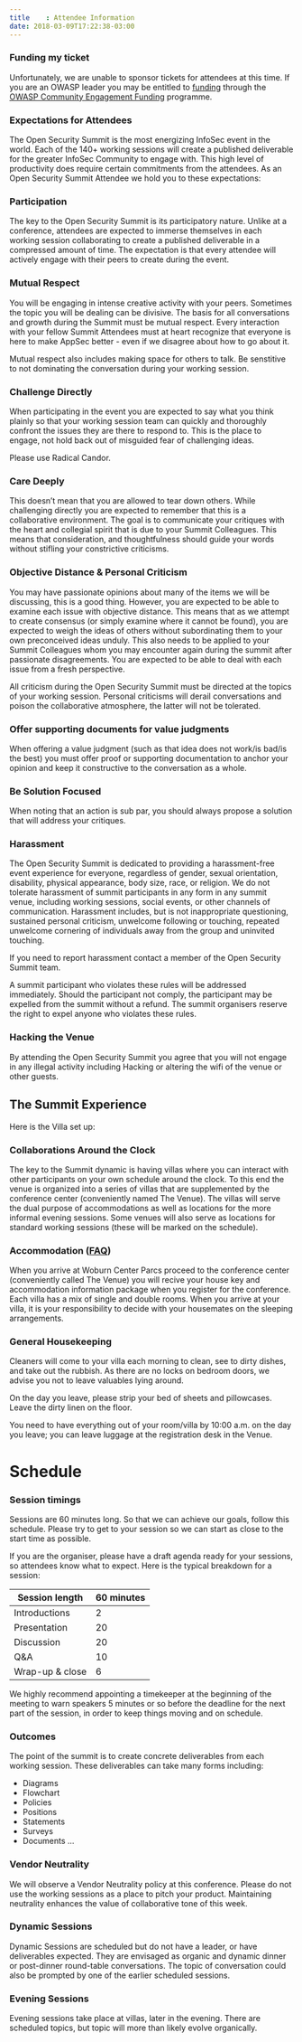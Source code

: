 ```yaml
---
title    : Attendee Information
date: 2018-03-09T17:22:38-03:00
---
```


### Funding my ticket

Unfortunately, we are unable to sponsor tickets for attendees at this time. If you are an OWASP leader you may be entitled to [funding](/content/faq/sponsored_tickets.md) through the [OWASP Community Engagement Funding](https://www.owasp.org/index.php/Funding) programme. 

### Expectations for Attendees
 
The Open Security Summit is the most energizing InfoSec event in the world. Each of the 140+ working sessions will create a published deliverable for the greater InfoSec Community to engage with. This high level of productivity does require certain commitments from the attendees. As an Open Security Summit Attendee we hold you to these expectations: 
 
### Participation 
 
The key to the Open Security Summit is its participatory nature. Unlike at a conference, attendees are expected to immerse themselves in each working session collaborating to create a published deliverable in a compressed amount of time. The expectation is that every attendee will actively engage with their peers to create during the event. 
 
### Mutual Respect
 
You will be engaging in intense creative activity with your peers. Sometimes the topic you will be dealing can be divisive. The basis for all conversations and growth during the Summit must be mutual respect. Every interaction with your fellow Summit Attendees must at heart recognize that everyone is here to make AppSec better - even if we disagree about how to go about it.  
 
Mutual respect also includes making space for others to talk. Be senstitive to not dominating the conversation during your working session.
 
### Challenge Directly
 
When participating in the event you are expected to say what you think plainly so that your working session team can quickly and thoroughly confront the issues they are there to respond to. This is the place to engage, not hold back out of misguided fear of challenging ideas.

Please use Radical Candor.
 
### Care Deeply 
 
This doesn’t mean that you are allowed to tear down others. While challenging directly you are expected to remember that this is a collaborative environment. The goal is to communicate your critiques with the heart and collegial spirit that is due to your Summit Colleagues. This means that consideration, and thoughtfulness should guide your words without stifling your constrictive criticisms. 
 
### Objective Distance & Personal Criticism
 
You may have passionate opinions about many of the items we will be discussing, this is a good thing. However, you are expected to be able to examine each issue with objective distance. This means that as we attempt to create consensus (or simply examine where it cannot be found), you are expected to weigh the ideas of others without subordinating them to your own preconceived ideas unduly. This also needs to be applied to your Summit Colleagues whom you may encounter again during the summit after passionate disagreements. You are expected to be able to deal with each issue from a fresh perspective.  
 
All criticism during the Open Security Summit must be directed at the topics of your working session. Personal criticisms will derail conversations and poison the collaborative atmosphere, the latter will not be tolerated.  
 
 
### Offer supporting documents for value judgments
 
When offering a value judgment (such as that idea does not work/is bad/is the best) you must offer proof or supporting documentation to anchor your opinion and keep it constructive to the conversation as a whole. 
 
### Be Solution Focused
 
When noting that an action is sub par, you should always propose a solution that will address your critiques.
 
### Harassment
 
The Open Security Summit is dedicated to providing a harassment-free event experience for everyone, regardless of gender, sexual orientation, disability, physical appearance, body size, race, or religion. We do not tolerate harassment of summit participants in any form in any summit venue, including working sessions, social events, or other channels of communication. Harassment includes, but is not inappropriate questioning, sustained personal criticism, unwelcome following or touching, repeated unwelcome cornering of individuals away from the group and uninvited touching.
 
If you need to report harassment contact a member of the Open Security Summit team.
 
A summit participant who violates these rules will be addressed immediately. Should the participant not comply, the participant may be expelled from the summit without a refund. The summit organisers reserve the right to expel anyone who violates these rules. 
 
### Hacking the Venue
By attending the Open Security Summit you agree that you will not engage in any illegal activity including Hacking or altering the wifi of the venue or other guests.
 
## The Summit Experience
 
Here is the Villa set up:
 
### Collaborations Around the Clock
 
The key to the Summit dynamic is having villas where you can interact with other participants on your own schedule around the clock. To this end the venue is organized into a series of villas that are supplemented by the conference center (conveniently named The Venue).  The villas will serve the dual purpose of accommodations as well as locations for the more informal evening sessions. Some venues will also serve as locations for standard working sessions (these will be marked on the schedule).
 
### Accommodation ([FAQ](/oss2018/content/faq/Accomodation.md))
 
When you arrive at Woburn Center Parcs proceed to the conference center (conveniently called The Venue) you will recive your house key and accommodation information package when you register for the conference.  Each villa has a mix of single and double rooms. When you arrive at your villa, it is your responsibility to decide with your housemates on the sleeping arrangements.  
 
### General Housekeeping 
 
Cleaners will come to your villa each morning to clean, see to dirty dishes, and take out the rubbish. As there are no locks on bedroom doors, we advise you not to leave valuables lying around.  
 
On the day you leave, please strip your bed of sheets and pillowcases. Leave the dirty linen on the floor.  
 
You need to have everything out of your room/villa by 10:00 a.m. on the day you leave; you can leave luggage at the registration desk in the Venue.  


# Schedule
 
 
### Session timings
 
Sessions are 60 minutes long.  So that we can achieve our goals, follow this schedule. Please try to get to your session so we can start as close to the start time as possible.  
 
If you are the organiser, please have a draft agenda ready for your sessions, so attendees know what to expect. Here is the typical breakdown for a session:
 
| Session length|60 minutes| 
|----------------|---------|
|Introductions   |2 |
|Presentation    |20|
|Discussion |20|
|Q&A|10|
|Wrap-up & close|6|
 
We highly recommend appointing a timekeeper at the beginning of the meeting to warn speakers 5 minutes or so before the deadline for the next part of the session, in order to keep things moving and on schedule.  
 
### Outcomes
 
The point of the summit is to create concrete deliverables from each working session.  These deliverables can take many forms including:  
- Diagrams
- Flowchart
- Policies
- Positions
- Statements
- Surveys
- Documents
...
 
### Vendor Neutrality
 
We will observe a  Vendor Neutrality policy at this conference.  Please do not use the working sessions as a place to pitch your product.  Maintaining neutrality enhances the value of collaborative tone of this week.  
 
### Dynamic Sessions
Dynamic Sessions are scheduled but do not have a leader, or have deliverables expected.  They are envisaged as organic and dynamic dinner or post-dinner round-table conversations.  The topic of conversation could also be prompted by one of the earlier scheduled sessions.  
 
### Evening Sessions
Evening sessions take place at villas, later in the evening.  There are scheduled topics, but topic will more than likely evolve organically.  
 
